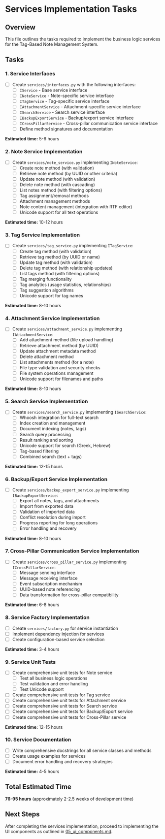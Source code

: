 # Services Implementation Tasks

## Overview
This file outlines the tasks required to implement the business logic services for the Tag-Based Note Management System.

## Tasks

### 1. Service Interfaces
- [ ] Create `services/interfaces.py` with the following interfaces:
  - [ ] `IService` - Base service interface
  - [ ] `INoteService` - Note-specific service interface
  - [ ] `ITagService` - Tag-specific service interface
  - [ ] `IAttachmentService` - Attachment-specific service interface
  - [ ] `ISearchService` - Search service interface
  - [ ] `IBackupExportService` - Backup/export service interface
  - [ ] `ICrossPillarService` - Cross-pillar communication service interface
  - [ ] Define method signatures and documentation

**Estimated time:** 5-6 hours

### 2. Note Service Implementation
- [ ] Create `services/note_service.py` implementing `INoteService`:
  - [ ] Create note method (with validation)
  - [ ] Retrieve note method (by UUID or other criteria)
  - [ ] Update note method (with validation)
  - [ ] Delete note method (with cascading)
  - [ ] List notes method (with filtering options)
  - [ ] Tag assignment/removal methods
  - [ ] Attachment management methods
  - [ ] Note content management (integration with RTF editor)
  - [ ] Unicode support for all text operations

**Estimated time:** 10-12 hours

### 3. Tag Service Implementation
- [ ] Create `services/tag_service.py` implementing `ITagService`:
  - [ ] Create tag method (with validation)
  - [ ] Retrieve tag method (by UUID or name)
  - [ ] Update tag method (with validation)
  - [ ] Delete tag method (with relationship updates)
  - [ ] List tags method (with filtering options)
  - [ ] Tag merging functionality
  - [ ] Tag analytics (usage statistics, relationships)
  - [ ] Tag suggestion algorithms
  - [ ] Unicode support for tag names

**Estimated time:** 8-10 hours

### 4. Attachment Service Implementation
- [ ] Create `services/attachment_service.py` implementing `IAttachmentService`:
  - [ ] Add attachment method (file upload handling)
  - [ ] Retrieve attachment method (by UUID)
  - [ ] Update attachment metadata method
  - [ ] Delete attachment method
  - [ ] List attachments method (for a note)
  - [ ] File type validation and security checks
  - [ ] File system operations management
  - [ ] Unicode support for filenames and paths

**Estimated time:** 8-10 hours

### 5. Search Service Implementation
- [ ] Create `services/search_service.py` implementing `ISearchService`:
  - [ ] Whoosh integration for full-text search
  - [ ] Index creation and management
  - [ ] Document indexing (notes, tags)
  - [ ] Search query processing
  - [ ] Result ranking and sorting
  - [ ] Unicode support for search (Greek, Hebrew)
  - [ ] Tag-based filtering
  - [ ] Combined search (text + tags)

**Estimated time:** 12-15 hours

### 6. Backup/Export Service Implementation
- [ ] Create `services/backup_export_service.py` implementing `IBackupExportService`:
  - [ ] Export all notes, tags, and attachments
  - [ ] Import from exported data
  - [ ] Validation of imported data
  - [ ] Conflict resolution during import
  - [ ] Progress reporting for long operations
  - [ ] Error handling and recovery

**Estimated time:** 8-10 hours

### 7. Cross-Pillar Communication Service Implementation
- [ ] Create `services/cross_pillar_service.py` implementing `ICrossPillarService`:
  - [ ] Message sending interface
  - [ ] Message receiving interface
  - [ ] Event subscription mechanism
  - [ ] UUID-based note referencing
  - [ ] Data transformation for cross-pillar compatibility

**Estimated time:** 6-8 hours

### 8. Service Factory Implementation
- [ ] Create `services/factory.py` for service instantiation
- [ ] Implement dependency injection for services
- [ ] Create configuration-based service selection

**Estimated time:** 3-4 hours

### 9. Service Unit Tests
- [ ] Create comprehensive unit tests for Note service
  - [ ] Test all business logic operations
  - [ ] Test validation and error handling
  - [ ] Test Unicode support
- [ ] Create comprehensive unit tests for Tag service
- [ ] Create comprehensive unit tests for Attachment service
- [ ] Create comprehensive unit tests for Search service
- [ ] Create comprehensive unit tests for Backup/Export service
- [ ] Create comprehensive unit tests for Cross-Pillar service

**Estimated time:** 12-15 hours

### 10. Service Documentation
- [ ] Write comprehensive docstrings for all service classes and methods
- [ ] Create usage examples for services
- [ ] Document error handling and recovery strategies

**Estimated time:** 4-5 hours

## Total Estimated Time
**76-95 hours** (approximately 2-2.5 weeks of development time)

## Next Steps
After completing the services implementation, proceed to implementing the UI components as outlined in [05_ui_components.md](05_ui_components.md).
